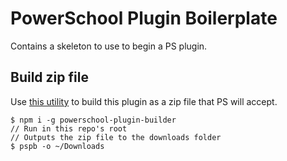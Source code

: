 # PowerSchool Plugin Boilerplate

Contains a skeleton to use to begin a PS plugin.

## Build zip file

Use [this utility](https://www.npmjs.com/package/powerschool-plugin-builder) to build this plugin as a zip file that PS will accept.

```
$ npm i -g powerschool-plugin-builder
// Run in this repo's root
// Outputs the zip file to the downloads folder
$ pspb -o ~/Downloads
```
